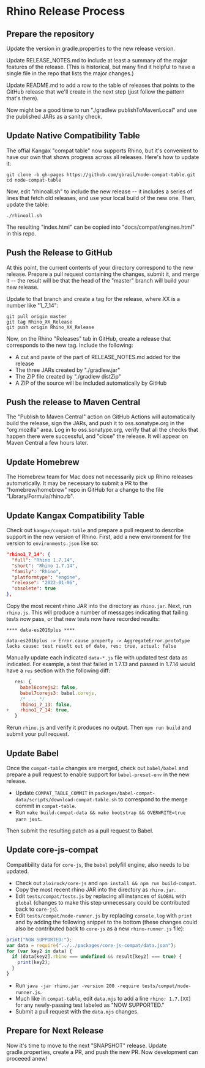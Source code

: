 # Rhino Release Process

## Prepare the repository

Update the version in gradle.properties to the new release version.

Update RELEASE_NOTES.md to include at least a summary of the major features
of the release. (This is historical, but many find it helpful to have a single
file in the repo that lists the major changes.)

Update README.md to add a row to the table of releases that points to the
GitHub release that we'll create in the next step (just follow the pattern
that's there).

Now might be a good time to run "./gradlew publishToMavenLocal" and use the
published JARs as a sanity check.

## Update Native Compatibility Table

The offial Kangax "compat table" now supports Rhino, but it's convenient
to have our own that shows progress across all releases. Here's how to
update it:

    git clone -b gh-pages https://github.com/gbrail/node-compat-table.git
    cd node-compat-table
    
Now, edit "rhinoall.sh" to include the new release -- it includes a series
of lines that fetch old releases, and use your local build of the new one.
Then, update the table:

    ./rhinoall.sh

The resulting "index.html" can be copied into "docs/compat/engines.html" in 
this repo.


## Push the Release to GitHub
At this point, the current contents of your directory correspond to the 
new release. Prepare a pull request containing the changes, submit it,
and merge it -- the result will be that the head of the "master" branch
will build your new release.

Update to that branch and create a tag for the release, where XX is a number
like "1_7_14":

    git pull origin master
    git tag Rhino_XX_Release
    git push origin Rhino_XX_Release

Now, on the Rhino "Releases" tab in GitHub, create a release that corresponds
to the new tag. Include the following:

* A cut and paste of the part of RELEASE_NOTES.md added for the release
* The three JARs created by "./gradlew.jar"
* The ZIP file created by "./gradlew distZip"
* A ZIP of the source will be included automatically by GitHub

## Push the release to Maven Central

The "Publish to Maven Central" action on GitHub Actions will automatically
build the release, sign the JARs, and push it to oss.sonatype.org in the
"org.mozilla" area. Log in to oss.sonatype.org, verify that all the checks
that happen there were successful, and "close" the release. It will appear
on Maven Central a few hours later.

## Update Homebrew

The Homebrew team for Mac does not necessarily pick up Rhino releases 
automatically. It may be necessary to submit a PR to the "homebrew/homebrew"
repo in GitHub for a change to the file "Library/Formula/rhino.rb".

## Update Kangax Compatibility Table

Check out `kangax/compat-table` and prepare a pull request to describe
support in the new version of Rhino. First, add a new environment for the
version to `environments.json` like so:

```json
"rhino1_7_14": {
  "full": "Rhino 1.7.14",
  "short": "Rhino 1.7.14",
  "family": "Rhino",
  "platformtype": "engine",
  "release": "2022-01-06",
  "obsolete": true
},
```

Copy the most recent rhino JAR into the directory as `rhino.jar`. Next, run
`rhino.js`. This will produce a number of messages indicating that failing
tests now pass, or that new tests now have recorded results:

    **** data-es2016plus ****

    data-es2016plus -> Error.cause property -> AggregateError.prototype lacks cause: test result out of date, res: true, actual: false

Manually update each indicated `data-*.js` file with updated test data as
indicated. For example, a test that failed in 1.7.13 and passed in 1.7.14
would have a `res` section with the following diff:

```javascript
   res: {
     babel6corejs2: false,
     babel7corejs3: babel.corejs,
     /* ... */
     rhino1_7_13: false,
+    rhino1_7_14: true,
   }
```

Rerun `rhino.js` and verify it produces no output. Then `npm run build` and
submit your pull request.

## Update Babel

Once the `compat-table` changes are merged, check out `babel/babel` and prepare
a pull request to enable support for `babel-preset-env` in the new release.

* Update `COMPAT_TABLE_COMMIT` in `packages/babel-compat-data/scripts/download-compat-table.sh`
to correspond to the merge commit in `compat-table`.
* Run `make build-compat-data && make bootstrap && OVERWRITE=true yarn jest`.

Then submit the resulting patch as a pull request to Babel.

## Update core-js-compat

Compatibility data for `core-js`, the `babel` polyfill engine, also needs to
be updated.

* Check out `zloirock/core-js` and `npm install && npm run build-compat`.
* Copy the most recent rhino JAR into the directory as `rhino.jar`.
* Edit `tests/compat/tests.js` by replacing all instances of `GLOBAL` with
`global` (changes to make this step unnecessary could be contributed back to
`core-js`).
* Edit `tests/compat/node-runner.js` by replacing `console.log` with `print`
and by adding the following snippet to the bottom (these changes could also be
contributed back to `core-js` as a new `rhino-runner.js` file):

```javascript
print("NOW SUPPORTED:");
var data = require("../../packages/core-js-compat/data.json");
for (var key2 in data) {
  if (data[key2].rhino === undefined && result[key2] === true) {
    print(key2);
  }
}
```

* Run `java -jar rhino.jar -version 200 -require tests/compat/node-runner.js`.
* Much like in `compat-table`, edit `data.mjs` to add a line `rhino: 1.7.[XX]`
for any newly-passing test labeled as "NOW SUPPORTED."
* Submit a pull request with the `data.mjs` changes.

## Prepare for Next Release

Now it's time to move to the next "SNAPSHOT" release. Update gradle.properties,
create a PR, and push the new PR. Now development can proceeed anew!


